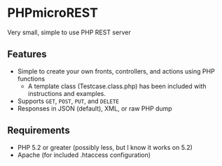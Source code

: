 PHPmicroREST
=====

Very small, simple to use PHP REST server

Features
-----

- Simple to create your own fronts, controllers, and actions using PHP functions
  - A template class (Testcase.class.php) has been included with instructions
    and examples.
- Supports `GET`, `POST`, `PUT`, and `DELETE`
- Responses in JSON (default), XML, or raw PHP dump

Requirements
-----

- PHP 5.2 or greater (possibly less, but I know it works on 5.2)
- Apache (for included .htaccess configuration)

